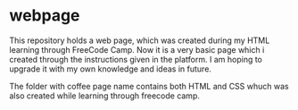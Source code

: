 # webpage
This repository holds a web page, which was created during my HTML learning through FreeCode Camp.
Now it is a very basic page which i created through the instructions given in the platform.
I am hoping to upgrade it with my own knowledge and ideas in future.

The folder with coffee page name contains both HTML and CSS whuch was also created while learning through freecode camp.
